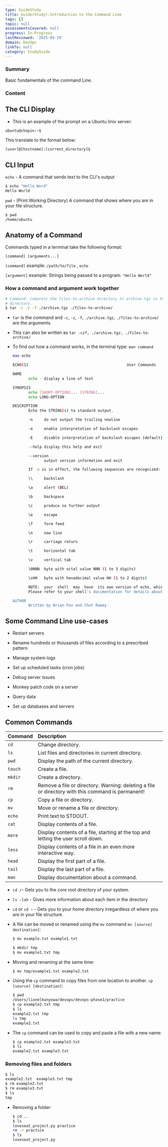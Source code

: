 ```yaml
---
type: GuideStudy
title: Guide(Study):Introduction to the Command Line
tags: []
topic: null
assessmentsCovered: null
progress: In-Progress
lastReviewed: '2025-05-29'
domain: DevOps
linkTo: null
category: StudyGuide
---
```



### Summary

Basic fundamentals of the command Line.


### Content

## The CLI Display

- This is an example of the prompt on a Ubuntu linix server:

```bash
ubuntu@chopin:~$
```

This translate to the format below:

```bash
[user]@[hostname]:[current_directory]$
```



## CLI Input

`echo` - A command that sends text to the CLI's output

```bash
$ echo "Hello Word"
Hello World
```

`pwd` - (Print Working Directory) A command that shows where you are in your file structure.

```bash
$ pwd
/home/ubuntu
```

 

## Anatomy of a Command

Commands typed in a terminal take the following format:

`[command] [arguments...]`

`[command]` example: `/path/to/file` , `echo`

`[argument]` example: Strings being passed to a program: `"Hello World"`



### How a command and argument work together

```bash
# Command: compress the files-to-archive directory to archive.tgz in this
# directory.
$ tar -c -z -f ./archive.tgz ./files-to-archive/
```

- `tar` is the command and `-c`, `-z`, `-f`, `./archive.tgz`, `./files-to-archive/` are the arguments.

- This can also be written as `tar -czf, ./archive.tgz, ./files-to-archive/`



- To find out how a command works, in the terminal type: `man command`

    ```bash
    man echo
    ```

    ```bash
    ECHO(1)                                            User Commands                                            ECHO(1)
    
    NAME
           echo - display a line of text
    
    SYNOPSIS
           echo [SHORT-OPTION]... [STRING]...
           echo LONG-OPTION
    
    DESCRIPTION
           Echo the STRING(s) to standard output.
    
           -n     do not output the trailing newline
    
           -e     enable interpretation of backslash escapes
    
           -E     disable interpretation of backslash escapes (default)
    
           --help display this help and exit
    
           --version
                  output version information and exit
    
           If -e is in effect, the following sequences are recognized:
    
           \\     backslash
    
           \a     alert (BEL)
    
           \b     backspace
    
           \c     produce no further output
    
           \e     escape
    
           \f     form feed
    
           \n     new line
    
           \r     carriage return
    
           \t     horizontal tab
    
           \v     vertical tab
    
           \0NNN  byte with octal value NNN (1 to 3 digits)
    
           \xHH   byte with hexadecimal value HH (1 to 2 digits)
    
           NOTE:  your  shell  may  have  its own version of echo, which usually supersedes the version described here.
           Please refer to your shell's documentation for details about the options it supports.
    
    AUTHOR
           Written by Brian Fox and Chet Ramey.
    ```

## Some Command Line use-cases

- Restart servers

- Rename hundreds or thousands of files according to a prescribed pattern

- Manage system logs

- Set up scheduled tasks (cron jobs)

- Debug server issues

- Monkey patch code on a server

- Query data

- Set up databases and servers



## Common Commands

| Command | Description                                                                                       |
| :------ | :------------------------------------------------------------------------------------------------ |
| `cd`    | Change directory.                                                                                 |
| `ls`    | List files and directories in current directory.                                                  |
| `pwd`   | Display the path of the current directory.                                                        |
| `touch` | Create a file.                                                                                    |
| `mkdir` | Create a directory.                                                                               |
| `rm`    | Remove a file or directory. Warning: deleting a file or directory with this command is permanent! |
| `cp`    | Copy a file or directory.                                                                         |
| `mv`    | Move or rename a file or directory.                                                               |
| `echo`  | Print text to STDOUT.                                                                             |
| `cat`   | Display contents of a file.                                                                       |
| `more`  | Display contents of a file, starting at the top and letting the user scroll down.                 |
| `less`  | Display contents of a file in an even more interactive way.                                       |
| `head`  | Display the first part of a file.                                                                 |
| `tail`  | Display the last part of a file.                                                                  |
| `man`   | Display documentation about a command.                                                            |

- `cd /`- Gets you to the core root directory of your system.

- `ls -lah` - Gives more information about each item in the directory

- `cd` or `cd ~` - Gets you to your home directory irregardless of where you are in your file structure.

- A file can be moved or renamed using the `mv` command `mv [source] destination]`:

    ```bash
    $ mv example.txt example1.txt 
    ```

    ```bash
    $ mkdir tmp
    $ mv example1.txt tmp 
    ```

- Moving and renaming at the same time:

    ```bash
    $ mv tmp/example1.txt example2.txt
    ```

- Using the `cp` command to copy files from one location to another. `cp [source] [destination]`:

    ```bash
    $ pwd
    /Users/lionelkanyowa/devops/devops-phase1/practice
    $ cp example2.txt tmp
    $ ls
    example2.txt tmp
    ls tmp
    example2.txt
    ```

- The `cp` command can be used to copy and paste a file with a new name:

    ```bash
    $ cp example2.txt example3.txt
    $ ls
    example2.txt example3.txt
    ```

### Removing files and folders

```bash
$ ls
example2.txt  example3.txt tmp
$ rm example2.txt
$ rm example3.txt
$ ls
tmp
```

- Removing a folder:

    ```bash
    $ cd ..
    $ ls
    loveseat_project.py practice
    rm -r practice
    $ ls
    loveseat_project.py
    ```





​




